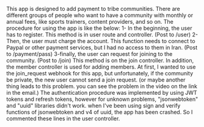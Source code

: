 This app is designed to add payment to tribe communities. There are different groups of people who want to have a community with monthly or annual fees, like sports trainers, content providers, and so on.
The procedure for using the app is like the below:
1- In the beginning, the user has to register. This method is in user route and controller. (Post to /user)
2- Then, the user must charge the account. This function needs to connect to Paypal or other payment services, but I had no access to them in Iran. (Post to /payment/pass)
3-finally, the user can request for joining to the community. (Post to /join) This method is on the join controller. In addition, the member controller is used for adding members.
At first, I wanted to use the join_request webhook for this app, but unfortunately, if the community be private, the new user cannot send a join request. (or maybe another thing leads to this problem. you can see the problem in the video on the link in the email.)
The authentication procedure was implemented by using JWT tokens and refresh tokens, however for unknown problems, "jsonwebtoken" and "uuid" libraries didn't work. when I've been using sign and verify functions of jsonwebtoken and v4 of uuid, the app has been crashed. So I commented these lines in the user controller.